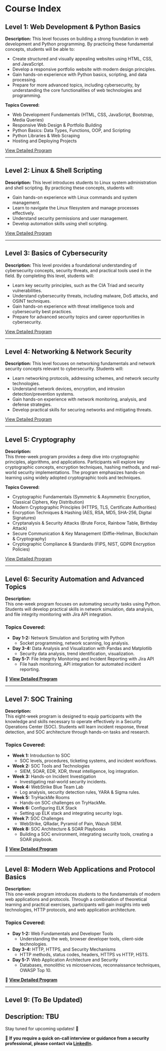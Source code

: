 # Course Index

## Level 1: Web Development & Python Basics

**Description:**
This level focuses on building a strong foundation in web development and Python programming. By practicing these fundamental concepts, students will be able to:
- Create structured and visually appealing websites using HTML, CSS, and JavaScript.
- Develop a responsive portfolio website with modern design principles.
- Gain hands-on experience with Python basics, scripting, and data processing.
- Prepare for more advanced topics, including cybersecurity, by understanding the core functionalities of web technologies and programming.

**Topics Covered:**
- Web Development Fundamentals (HTML, CSS, JavaScript, Bootstrap, Media Queries)
- Responsive Web Design & Portfolio Building
- Python Basics: Data Types, Functions, OOP, and Scripting
- Python Libraries & Web Scraping
- Hosting and Deploying Projects

[View Detailed Program](./../2web%20dev%20and%20python)

---

## Level 2: Linux & Shell Scripting

**Description:**
This level introduces students to Linux system administration and shell scripting. By practicing these concepts, students will:
- Gain hands-on experience with Linux commands and system management.
- Learn to navigate the Linux filesystem and manage processes effectively.
- Understand security permissions and user management.
- Develop automation skills using shell scripting.

[View Detailed Program](./../3linux)

---

## Level 3: Basics of Cybersecurity

**Description:**
This level provides a foundational understanding of cybersecurity concepts, security threats, and practical tools used in the field. By completing this level, students will:
- Learn key security principles, such as the CIA Triad and security vulnerabilities.
- Understand cybersecurity threats, including malware, DoS attacks, and OSINT techniques.
- Gain hands-on experience with threat intelligence tools and cybersecurity best practices.
- Prepare for advanced security topics and career opportunities in cybersecurity.

[View Detailed Program](./../4basicsofsec)

---

## Level 4: Networking & Network Security

**Description:**
This level focuses on networking fundamentals and network security concepts relevant to cybersecurity. Students will:
- Learn networking protocols, addressing schemes, and network security technologies.
- Understand network devices, encryption, and intrusion detection/prevention systems.
- Gain hands-on experience with network monitoring, analysis, and defense strategies.
- Develop practical skills for securing networks and mitigating threats.

[View Detailed Program](./../5netwrk)

---  

## Level 5: Cryptography  

**Description:**  
This three-week program provides a deep dive into cryptographic principles, algorithms, and applications. Participants will explore key cryptographic concepts, encryption techniques, hashing methods, and real-world security implementations. The program emphasizes hands-on learning using widely adopted cryptographic tools and techniques.  

**Topics Covered:**  
- Cryptographic Fundamentals (Symmetric & Asymmetric Encryption, Classical Ciphers, Key Distribution)  
- Modern Cryptographic Principles (HTTPS, TLS, Certificate Authorities)  
- Encryption Techniques & Hashing (AES, RSA, MD5, SHA-256, Digital Signatures)  
- Cryptanalysis & Security Attacks (Brute Force, Rainbow Table, Birthday Attack)  
- Secure Communication & Key Management (Diffie-Hellman, Blockchain & Cryptography)  
- Cryptographic Compliance & Standards (FIPS, NIST, GDPR Encryption Policies)  

[View Detailed Program](./../6crypto)  

---  

## Level 6: Security Automation and Advanced Topics  

**Description:**  
This one-week program focuses on automating security tasks using Python. Students will develop practical skills in network simulation, data analysis, and file integrity monitoring with Jira API integration.  

### **Topics Covered:**  
- **Day 1-2:** Network Simulation and Scripting with Python  
  - Socket programming, network scanning, log analysis.  
- **Day 3-4:** Data Analysis and Visualization with Pandas and Matplotlib  
  - Security data analysis, trend identification, visualization.  
- **Day 5-7:** File Integrity Monitoring and Incident Reporting with Jira API  
  - File hash monitoring, API integration for automated incident reporting.  

📌 **[View Detailed Program](./../7securityautomation)**  

---  

## Level 7: SOC Training  

**Description:**  
This eight-week program is designed to equip participants with the knowledge and skills necessary to operate effectively in a Security Operations Center (SOC). Students will learn incident response, threat detection, and SOC architecture through hands-on tasks and research.  

### **Topics Covered:**  
- **Week 1:** Introduction to SOC  
  - SOC levels, procedures, ticketing systems, and incident workflows.  
- **Week 2:** SOC Tools and Technologies  
  - SIEM, SOAR, EDR, XDR, threat intelligence, log integration.  
- **Week 3:** Hands-on Incident Investigation  
  - Investigating real-world security incidents.  
- **Week 4:** WebStrike Blue Team Lab  
  - Log analysis, security detection rules, YARA & Sigma rules.  
- **Week 5:** TryHackMe Rooms  
  - Hands-on SOC challenges on TryHackMe.  
- **Week 6:** Configuring ELK Stack  
  - Setting up ELK stack and integrating security logs.  
- **Week 7:** SOC Challenges  
  - WebStrike, QRadar, Pyramid of Pain, Wazuh SIEM.  
- **Week 8:** SOC Architecture & SOAR Playbooks  
  - Building a SOC environment, integrating security tools, creating a SOAR playbook.  

📌 **[View Detailed Program](./../8soc)**  

---

## Level 8: Modern Web Applications and Protocol Basics  

**Description:**  
This one-week program introduces students to the fundamentals of modern web applications and protocols. Through a combination of theoretical learning and practical exercises, participants will gain insights into web technologies, HTTP protocols, and web application architecture.  

### **Topics Covered:**  
- **Day 1-2:** Web Fundamentals and Developer Tools  
  - Understanding the web, browser developer tools, client-side technologies.  
- **Day 3-4:** HTTP, HTTPS, and Security Mechanisms  
  - HTTP methods, status codes, headers, HTTPS vs HTTP, HSTS.  
- **Day 5-7:** Web Application Architecture and Security  
  - Databases, monolithic vs microservices, reconnaissance techniques, OWASP Top 10.  

📌 **[View Detailed Program](./../9modernwebapps)**  

---

## Level 9: **(To Be Updated)**

**Description:**
TBU
---

Stay tuned for upcoming updates! 🚀

📩 **If you require a quick on-call interview or guidance from a security professional, please contact via [LinkedIn](https://www.linkedin.com/in/manas-ramesh-9a7ba4149/).**  

